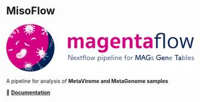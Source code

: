 # MisoFlow

[![MisoFlow logo](../docs/magenta_banner.png)](README.md)

A pipeline for analysis of **MetaVirome and MetaGenome samples** 

:book: **[Documentation](https://github.com/quadram-institute-bioscience/gmh-sops/wiki/MagentaFlow)**

